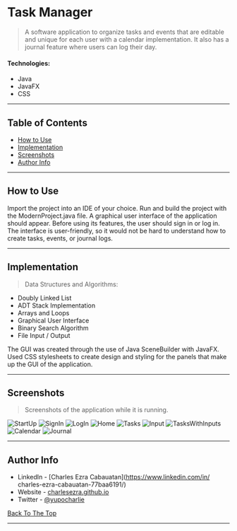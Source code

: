 # Task Manager

> A software application to organize tasks and events that are editable and unique for each user with a calendar implementation. It also has a journal feature where users can log their day.

#### Technologies: 

- Java
- JavaFX
- CSS

---

## Table of Contents

- [How to Use](#how-to-use)
- [Implementation](#implementation)
- [Screenshots](#screenshots)
- [Author Info](#author-info)

---

## How to Use

Import the project into an IDE of your choice. Run and build the project with the ModernProject.java file. A graphical user interface of the application should appear. Before using its features, the user should sign in or log in. The interface is user-friendly, so it would not be hard to understand how to create tasks, events, or journal logs. 

---

## Implementation

> Data Structures and Algorithms:
- Doubly Linked List
- ADT Stack Implementation
- Arrays and Loops
- Graphical User Interface
- Binary Search Algorithm
- File Input / Output

The GUI was created through the use of Java SceneBuilder with JavaFX. Used CSS stylesheets to create design and styling for the panels that make up the GUI of the application.

---

## Screenshots

> Screenshots of the application while it is running.

![StartUp](README-images/sc1.png)
![SignIn](README-images/sc2.png)
![LogIn](README-images/sc3.png)
![Home](README-images/sc4.png)
![Tasks](README-images/sc5.png)
![Input](README-images/sc6.png)
![TasksWithInputs](README-images/sc7.png)
![Calendar](README-images/sc8.png)
![Journal](README-images/sc9.png)

---

## Author Info

- LinkedIn - [Charles Ezra Cabauatan](https://www.linkedin.com/in/  charles-ezra-cabauatan-77baa6191/)
- Website - [charlesezra.github.io](https://charlesezra.github.io)
- Twitter - [@yupocharlie](https://twitter.com/yupocharlie)


[Back To The Top](#Task-Manager)

---